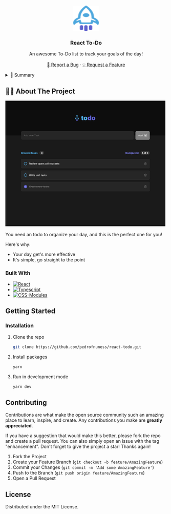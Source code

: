 <!-- PROJECT LOGO -->
<br />
<div align="center">
  <a href="https://github.com/pedrofnuness/react-todo">
    <img src="public/rocket.svg" alt="Logo" width="80" height="80">
  </a>

  <h3 align="center">React To-Do</h3>

  <p align="center">
    An awesome To-Do list to track your goals of the day!
    <br />
    <br />
    <a href="https://github.com/pedrofnuness/react-todo/issues">🐛 Report a Bug</a>
    ·
    <a href="https://github.com/pedrofnuness/react-todo/issues">💡 Request a Feature</a>
  </p>
</div>

<!-- TABLE OF CONTENTS -->
<details>
  <summary>🧾 Summary</summary>
  <ol>
    <li>
      <a href="#about-the-project">About The Project</a>
      <ul>
        <li><a href="#built-with">Built With</a></li>
      </ul>
    </li>
    <li>
      <a href="#getting-started">Getting Started</a>
      <ul>
        <li><a href="#prerequisites">Prerequisites</a></li>
        <li><a href="#installation">Installation</a></li>
      </ul>
    </li>
    <li><a href="#contributing">Contributing</a></li>
    <li><a href="#license">License</a></li>
  </ol>
</details>


<!-- ABOUT THE PROJECT -->
## 👨‍🏫 About The Project

<img src="src/assets/project-preview.png" alt="Project preview" width="500">

You need an todo to organize your day, and this is the perfect one for you!

Here's why:
* Your day get's more effective
* It's simple, go straight to the point


### Built With


* [![React][React.js]][React-url]
* [![Typescript][TypeScript]][TypeScript-url]
* [![CSS-Modules][CSS-Modules]][css-modules-url]


<!-- GETTING STARTED -->
## Getting Started

### Installation

1. Clone the repo
   ```sh
   git clone https://github.com/pedrofnuness/react-todo.git
   ```
3. Install packages
   ```sh
   yarn
   ```
4. Run in development mode
   ```sh
   yarn dev
   ```


<!-- CONTRIBUTING -->
## Contributing

Contributions are what make the open source community such an amazing place to learn, inspire, and create. Any contributions you make are **greatly appreciated**.

If you have a suggestion that would make this better, please fork the repo and create a pull request. You can also simply open an issue with the tag "enhancement".
Don't forget to give the project a star! Thanks again!

1. Fork the Project
2. Create your Feature Branch (`git checkout -b feature/AmazingFeature`)
3. Commit your Changes (`git commit -m 'Add some AmazingFeature'`)
4. Push to the Branch (`git push origin feature/AmazingFeature`)
5. Open a Pull Request


<!-- LICENSE -->
## License

Distributed under the MIT License.


<!-- MARKDOWN LINKS & IMAGES -->
<!-- https://www.markdownguide.org/basic-syntax/#reference-style-links -->
[contributors-shield]: https://img.shields.io/github/contributors/othneildrew/Best-README-Template.svg?style=for-the-badge
[contributors-url]: https://github.com/othneildrew/Best-README-Template/graphs/contributors
[forks-shield]: https://img.shields.io/github/forks/othneildrew/Best-README-Template.svg?style=for-the-badge
[forks-url]: https://github.com/othneildrew/Best-README-Template/network/members
[stars-shield]: https://img.shields.io/github/stars/othneildrew/Best-README-Template.svg?style=for-the-badge
[stars-url]: https://github.com/othneildrew/Best-README-Template/stargazers
[issues-shield]: https://img.shields.io/github/issues/othneildrew/Best-README-Template.svg?style=for-the-badge
[issues-url]: https://github.com/othneildrew/Best-README-Template/issues
[license-shield]: https://img.shields.io/github/license/othneildrew/Best-README-Template.svg?style=for-the-badge
[license-url]: https://github.com/othneildrew/Best-README-Template/blob/master/LICENSE.txt
[linkedin-shield]: https://img.shields.io/badge/-LinkedIn-black.svg?style=for-the-badge&logo=linkedin&colorB=555
[linkedin-url]: https://linkedin.com/in/othneildrew
[product-screenshot]: images/screenshot.png
[React.js]: https://img.shields.io/badge/React-20232A?style=for-the-badge&logo=react&logoColor=61DAFB
[React-url]: https://reactjs.org/
[CSS-Modules]: https://img.shields.io/badge/CSS_Modules-E6E6E6?style=for-the-badge&logo=cssmodules&logoColor=black
[css-modules-url]: https://github.com/css-modules/css-modules
[TypeScript]: https://img.shields.io/badge/TypeScript-007ACC?style=for-the-badge&logo=typescript&logoColor=white
[TypeScript-url]: https://www.typescriptlang.org/